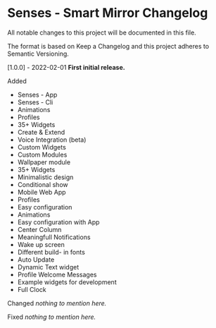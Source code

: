 # Senses - Smart Mirror Changelog

All notable changes to this project will be documented in this file.

The format is based on Keep a Changelog and this project adheres to Semantic Versioning.

[1.0.0] - 2022-02-01
<strong>First initial release.</strong>

Added
- Senses - App
- Senses - Cli
- Animations
- Profiles
- 35+ Widgets
- Create & Extend
- Voice Integration (beta)
- Custom Widgets
- Custom Modules
- Wallpaper module
- 35+ Widgets
- Minimalistic design
- Conditional show
- Mobile Web App
- Profiles
- Easy configuration
- Animations
- Easy configuration with App
- Center Column
- Meaningfull Notifications
- Wake up screen
- Different build- in fonts
- Auto Update
- Dynamic Text widget
- Profile Welcome Messages
- Example widgets for development
- Full Clock

Changed
<em>nothing to mention here.</em>

Fixed
<em>nothing to mention here.</em>
